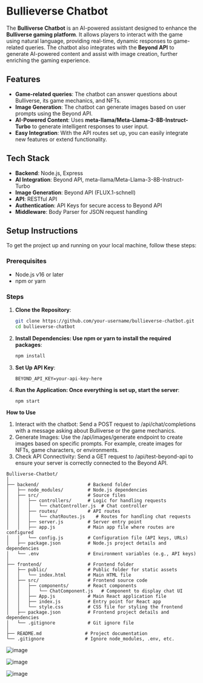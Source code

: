  # Bullieverse Chatbot

The **Bulliverse Chatbot** is an AI-powered assistant designed to enhance the **Bulliverse gaming platform**. It allows players to interact with the game using natural language, providing real-time, dynamic responses to game-related queries. The chatbot also integrates with the **Beyond API** to generate AI-powered content and assist with image creation, further enriching the gaming experience.

## Features
- **Game-related queries**: The chatbot can answer questions about Bulliverse, its game mechanics, and NFTs.
- **Image Generation**: The chatbot can generate images based on user prompts using the Beyond API.
- **AI-Powered Content**: Uses **meta-llama/Meta-Llama-3-8B-Instruct-Turbo** to generate intelligent responses to user input.
- **Easy Integration**: With the API routes set up, you can easily integrate new features or extend functionality.
  
## Tech Stack
- **Backend**: Node.js, Express
- **AI Integration**: Beyond API, meta-llama/Meta-Llama-3-8B-Instruct-Turbo
- **Image Generation**: Beyond API (FLUX.1-schnell)
- **API**: RESTful API
- **Authentication**: API Keys for secure access to Beyond API
- **Middleware**: Body Parser for JSON request handling

## Setup Instructions
To get the project up and running on your local machine, follow these steps:

### Prerequisites
- Node.js v16 or later
- npm or yarn

### Steps
1. **Clone the Repository**:
   ```bash
   git clone https://github.com/your-username/bullieverse-chatbot.git
   cd bullieverse-chatbot
2. **Install Dependencies: Use npm or yarn to install the required packages**:
    ```bash
    npm install
    ```
3. **Set Up API Key**:
   ```
   BEYOND_API_KEY=your-api-key-here
   ```
4. **Run the Application: Once everything is set up, start the server**:
    ```
    npm start
    ```

**How to Use**
1. Interact with the chatbot: Send a POST request to /api/chat/completions with a message asking about Bulliverse or the game mechanics.
2. Generate Images: Use the /api/images/generate endpoint to create images based on specific prompts. For example, create images for NFTs, game characters, or environments.
3. Check API Connectivity: Send a GET request to /api/test-beyond-api to ensure your server is correctly connected to the Beyond API.

```
Bulliverse-Chatbot/
│
├── backend/                  # Backend folder
│   ├── node_modules/         # Node.js dependencies
│   ├── src/                  # Source files
│   │   ├── controllers/      # Logic for handling requests
│   │   │   └── chatController.js  # Chat controller
│   │   ├── routes/           # API routes
│   │   │   └── chatRoutes.js    # Routes for handling chat requests
│   │   ├── server.js         # Server entry point
│   │   ├── app.js            # Main app file where routes are configured
│   │   └── config.js         # Configuration file (API keys, URLs)
│   ├── package.json          # Node.js project details and dependencies
│   └── .env                  # Environment variables (e.g., API keys)
│
├── frontend/                 # Frontend folder
│   ├── public/               # Public folder for static assets
│   │   └── index.html        # Main HTML file
│   ├── src/                  # Frontend source code
│   │   ├── components/       # React components
│   │   │   └── ChatComponent.js   # Component to display chat UI
│   │   ├── App.js            # Main React application file
│   │   ├── index.js          # Entry point for React app
│   │   └── style.css         # CSS file for styling the frontend
│   ├── package.json          # Frontend project details and dependencies
│   └── .gitignore            # Git ignore file
│
├── README.md                # Project documentation
└── .gitignore               # Ignore node_modules, .env, etc.

```

![image](https://github.com/user-attachments/assets/fd820c70-8c6e-44d9-977b-ba18fbfed9aa)

![image](https://github.com/user-attachments/assets/7e2496bf-01ee-4768-b147-9663b377ae21)

![image](https://github.com/user-attachments/assets/db49c570-d39c-48d5-842d-c60bc84a7141)
